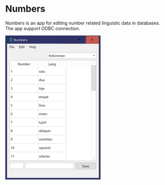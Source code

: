 # Numbers

Numbers is an app for editing number related linguistic data in databases. The app support ODBC connection.

<img src="images/Numbers.png" title="ViFlash Settings" width=300/>
